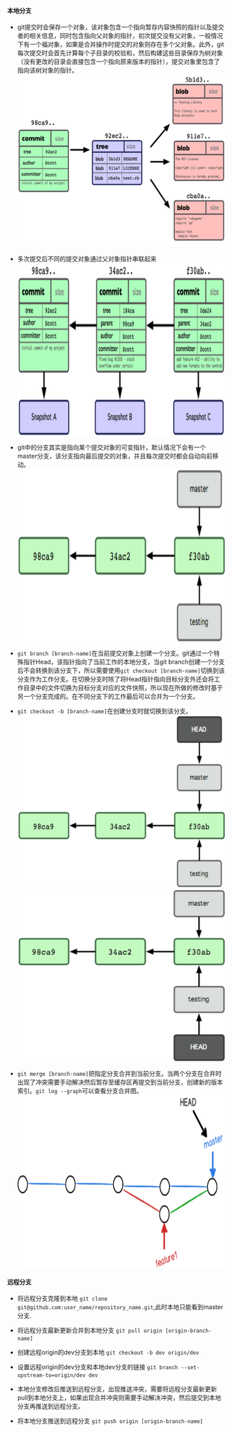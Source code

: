 #### 本地分支

* git提交时会保存一个对象，该对象包含一个指向暂存内容快照的指针以及提交者的相关信息，同时包含指向父对象的指针，初次提交没有父对象，一般情况下有一个福对象，如果是合并操作时提交的对象则存在多个父对象。此外，git每次提交时会首先计算每个子目录的校验和，然后构建这些目录保存为树对象（没有更改的目录会直接包含一个指向原来版本的指针），提交对象里包含了指向该树对象的指针。
    <img height="400" width="600" src=img/git2-1.png />

* 多次提交后不同的提交对象通过父对象指针串联起来
    <img height="400" width="600" src=img/git2-2.png />

* git中的分支其实是指向某个提交对象的可变指针，默认情况下会有一个master分支，该分支指向最后提交的对象，并且每次提交时都会自动向前移动。
    <img height="400" width="600" src=img/git2-4.png />

* `git branch [branch-name]`在当前提交对象上创建一个分支。git通过一个特殊指针Head，该指针指向了当前工作的本地分支，当git branch创建一个分支后不会转换到该分支下，所以需要使用`git checkout [branch-name]`切换到该分支作为工作分支。在切换分支时除了将Head指针指向目标分支外还会将工作目录中的文件切换为目标分支对应的文件快照，所以现在所做的修改时基于另一个分支完成的。在不同分支下的工作最后可以合并为一个分支。
* `git checkout -b [branch-name]`在创建分支时就切换到该分支。
    <img height="400" width="600" src=img/git2-5.png />
    <img height="400" width="600" src=img/git2-6.png />

* `git merge [branch-name]`把指定分支合并到当前分支。当两个分支在合并时出现了冲突需要手动解决然后暂存至缓存区再提交到当前分支，创建新的版本索引。`git log --graph`可以查看分支合并图。
    <img height="400" width="600" src=img/git2-8.png />


#### 远程分支

* 将远程分支克隆到本地
  `git clone git@github.com:user_name/repository_name.git`,此时本地只能看到master分支.

* 将远程分支最新更新合并到本地分支
  `git pull origin [origin-branch-name]`

* 创建远程origin的dev分支到本地
  `git checkout -b dev origin/dev`

* 设置远程origin的dev分支和本地dev分支的链接
  `git branch --set-upstream-to=origin/dev dev`

* 本地分支修改后推送到远程分支，出现推送冲突，需要将远程分支最新更新pull到本地分支上，如果出现合并冲突则需要手动解决冲突，然后提交到本地分支再推送到远程分支。

* 将本地分支推送到远程分支
  `git push origin [origin-branch-name]`
  
